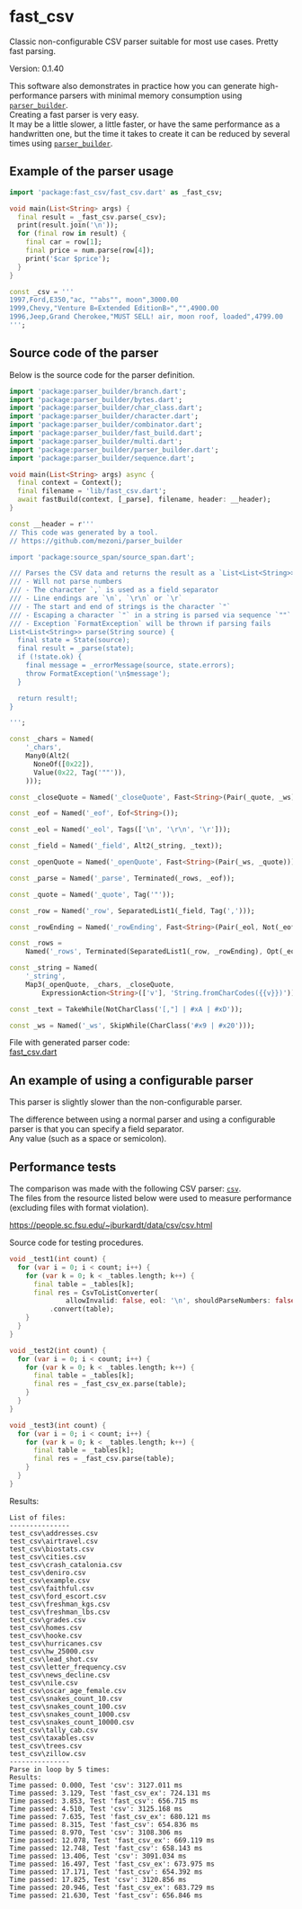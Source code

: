 # fast_csv

Classic non-configurable CSV parser suitable for most use cases. Pretty fast parsing.

Version: 0.1.40

This software also demonstrates in practice how you can generate high-performance parsers with minimal memory consumption using [`parser_builder`](https://github.com/mezoni/parser_builder).  
Creating a fast parser is very easy.  
It may be a little slower, a little faster, or have the same performance as a handwritten one, but the time it takes to create it can be reduced by several times using [`parser_builder`](https://github.com/mezoni/parser_builder).

## Example of the parser usage

```dart
import 'package:fast_csv/fast_csv.dart' as _fast_csv;

void main(List<String> args) {
  final result = _fast_csv.parse(_csv);
  print(result.join('\n'));
  for (final row in result) {
    final car = row[1];
    final price = num.parse(row[4]);
    print('$car $price');
  }
}

const _csv = '''
1997,Ford,E350,"ac, ""abs"", moon",3000.00
1999,Chevy,"Venture В«Extended EditionВ»","",4900.00
1996,Jeep,Grand Cherokee,"MUST SELL! air, moon roof, loaded",4799.00
''';

```

## Source code of the parser

Below is the source code for the parser definition.

```dart
import 'package:parser_builder/branch.dart';
import 'package:parser_builder/bytes.dart';
import 'package:parser_builder/char_class.dart';
import 'package:parser_builder/character.dart';
import 'package:parser_builder/combinator.dart';
import 'package:parser_builder/fast_build.dart';
import 'package:parser_builder/multi.dart';
import 'package:parser_builder/parser_builder.dart';
import 'package:parser_builder/sequence.dart';

void main(List<String> args) async {
  final context = Context();
  final filename = 'lib/fast_csv.dart';
  await fastBuild(context, [_parse], filename, header: __header);
}

const __header = r'''
// This code was generated by a tool.
// https://github.com/mezoni/parser_builder

import 'package:source_span/source_span.dart';

/// Parses the CSV data and returns the result as a `List<List<String>>`.
/// - Will not parse numbers
/// - The character `,` is used as a field separator
/// - Line endings are `\n`, `\r\n` or `\r`
/// - The start and end of strings is the character `"`
/// - Escaping a character `"` in a string is parsed via sequence `""`
/// - Exception `FormatException` will be thrown if parsing fails
List<List<String>> parse(String source) {
  final state = State(source);
  final result = _parse(state);
  if (!state.ok) {
    final message = _errorMessage(source, state.errors);
    throw FormatException('\n$message');
  }

  return result!;
}

''';

const _chars = Named(
    '_chars',
    Many0(Alt2(
      NoneOf([0x22]),
      Value(0x22, Tag('""')),
    )));

const _closeQuote = Named('_closeQuote', Fast<String>(Pair(_quote, _ws)));

const _eof = Named('_eof', Eof<String>());

const _eol = Named('_eol', Tags(['\n', '\r\n', '\r']));

const _field = Named('_field', Alt2(_string, _text));

const _openQuote = Named('_openQuote', Fast<String>(Pair(_ws, _quote)));

const _parse = Named('_parse', Terminated(_rows, _eof));

const _quote = Named('_quote', Tag('"'));

const _row = Named('_row', SeparatedList1(_field, Tag(',')));

const _rowEnding = Named('_rowEnding', Fast<String>(Pair(_eol, Not(_eof))));

const _rows =
    Named('_rows', Terminated(SeparatedList1(_row, _rowEnding), Opt(_eol)));

const _string = Named(
    '_string',
    Map3(_openQuote, _chars, _closeQuote,
        ExpressionAction<String>(['v'], 'String.fromCharCodes({{v}})')));

const _text = TakeWhile(NotCharClass('[,"] | #xA | #xD'));

const _ws = Named('_ws', SkipWhile(CharClass('#x9 | #x20')));

```

File with generated parser code:  
[fast_csv.dart](https://github.com/mezoni/csv_parser/blob/master/lib/fast_csv.dart)

## An example of using a configurable parser

This parser is slightly slower than the non-configurable parser.  

The difference between using a normal parser and using a configurable parser is that you can specify a field separator.  
Any value (such as a space or semicolon).

## Performance tests

The comparison was made with the following CSV parser: [`csv`](https://pub.dev/packages/csv).  
The files from the resource listed below were used to measure performance (excluding files with format violation).  

https://people.sc.fsu.edu/~jburkardt/data/csv/csv.html

Source code for testing procedures.

```dart
void _test1(int count) {
  for (var i = 0; i < count; i++) {
    for (var k = 0; k < _tables.length; k++) {
      final table = _tables[k];
      final res = CsvToListConverter(
              allowInvalid: false, eol: '\n', shouldParseNumbers: false)
          .convert(table);
    }
  }
}

void _test2(int count) {
  for (var i = 0; i < count; i++) {
    for (var k = 0; k < _tables.length; k++) {
      final table = _tables[k];
      final res = _fast_csv_ex.parse(table);
    }
  }
}

void _test3(int count) {
  for (var i = 0; i < count; i++) {
    for (var k = 0; k < _tables.length; k++) {
      final table = _tables[k];
      final res = _fast_csv.parse(table);
    }
  }
}

```

Results:

```
List of files:
---------------
test_csv\addresses.csv
test_csv\airtravel.csv
test_csv\biostats.csv
test_csv\cities.csv
test_csv\crash_catalonia.csv
test_csv\deniro.csv
test_csv\example.csv
test_csv\faithful.csv
test_csv\ford_escort.csv
test_csv\freshman_kgs.csv
test_csv\freshman_lbs.csv
test_csv\grades.csv
test_csv\homes.csv
test_csv\hooke.csv
test_csv\hurricanes.csv
test_csv\hw_25000.csv
test_csv\lead_shot.csv
test_csv\letter_frequency.csv
test_csv\news_decline.csv
test_csv\nile.csv
test_csv\oscar_age_female.csv
test_csv\snakes_count_10.csv
test_csv\snakes_count_100.csv
test_csv\snakes_count_1000.csv
test_csv\snakes_count_10000.csv
test_csv\tally_cab.csv
test_csv\taxables.csv
test_csv\trees.csv
test_csv\zillow.csv
---------------
Parse in loop by 5 times:
Results:
Time passed: 0.000, Test 'csv': 3127.011 ms
Time passed: 3.129, Test 'fast_csv_ex': 724.131 ms
Time passed: 3.853, Test 'fast_csv': 656.715 ms
Time passed: 4.510, Test 'csv': 3125.168 ms
Time passed: 7.635, Test 'fast_csv_ex': 680.121 ms
Time passed: 8.315, Test 'fast_csv': 654.836 ms
Time passed: 8.970, Test 'csv': 3108.306 ms
Time passed: 12.078, Test 'fast_csv_ex': 669.119 ms
Time passed: 12.748, Test 'fast_csv': 658.143 ms
Time passed: 13.406, Test 'csv': 3091.034 ms
Time passed: 16.497, Test 'fast_csv_ex': 673.975 ms
Time passed: 17.171, Test 'fast_csv': 654.392 ms
Time passed: 17.825, Test 'csv': 3120.856 ms
Time passed: 20.946, Test 'fast_csv_ex': 683.729 ms
Time passed: 21.630, Test 'fast_csv': 656.846 ms
```